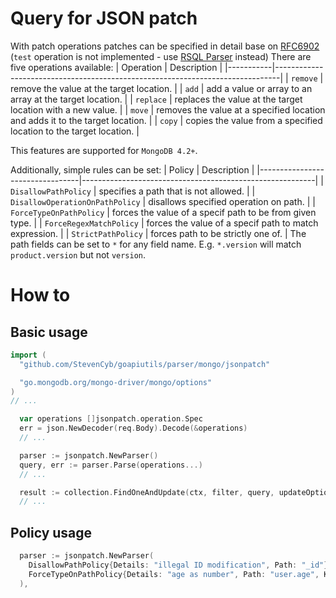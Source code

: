 # Query for JSON patch

With patch operations patches can be specified in detail base on [RFC6902](https://datatracker.ietf.org/doc/html/rfc6902)
(`test` operation is not implemented - use [RSQL Parser](parser/mongo/rsql/README.md) instead)
There are five operations available:
| Operation | Description |
|-----------|-------------------------------------------------------------------------------|
| `remove` | remove the value at the target location. |
| `add` | add a value or array to an array at the target location. |
| `replace` | replaces the value at the target location with a new value. |
| `move` | removes the value at a specified location and adds it to the target location. |
| `copy` | copies the value from a specified location to the target location. |

This features are supported for `MongoDB 4.2+`.

Additionally, simple rules can be set:
| Policy | Description |
|---------------------------------|----------------------------------------------------------|
| `DisallowPathPolicy` | specifies a path that is not allowed. |
| `DisallowOperationOnPathPolicy` | disallows specified operation on path. |
| `ForceTypeOnPathPolicy` | forces the value of a specif path to be from given type. |
| `ForceRegexMatchPolicy` | forces the value of a specif path to match expression. |
| `StrictPathPolicy` | forces path to be strictly one of. |
The path fields can be set to `*` for any field name. E.g. `*.version` will match `product.version` but not `version`.

# How to

## Basic usage

```go
import (
  "github.com/StevenCyb/goapiutils/parser/mongo/jsonpatch"

  "go.mongodb.org/mongo-driver/mongo/options"
)
// ...

  var operations []jsonpatch.operation.Spec
  err = json.NewDecoder(req.Body).Decode(&operations)
  // ...

  parser := jsonpatch.NewParser()
  query, err := parser.Parse(operations...)
  // ...

  result := collection.FindOneAndUpdate(ctx, filter, query, updateOptions)
  // ...
```

## Policy usage

```go
  parser := jsonpatch.NewParser(
    DisallowPathPolicy{Details: "illegal ID modification", Path: "_id"},
    ForceTypeOnPathPolicy{Details: "age as number", Path: "user.age", Kind: reflect.Int64},
  ),
```
